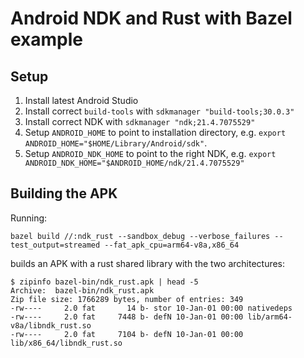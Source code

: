 # Android NDK and Rust with Bazel example

## Setup

1) Install latest Android Studio
2) Install correct `build-tools` with `sdkmanager "build-tools;30.0.3"`
3) Install correct NDK with `sdkmanager "ndk;21.4.7075529"`
4) Setup `ANDROID_HOME` to point to installation directory, e.g. `export ANDROID_HOME="$HOME/Library/Android/sdk"`.
5) Setup `ANDROID_NDK_HOME` to point to the right NDK, e.g. `export ANDROID_NDK_HOME="$ANDROID_HOME/ndk/21.4.7075529"`

## Building the APK

Running:

```
bazel build //:ndk_rust --sandbox_debug --verbose_failures --test_output=streamed --fat_apk_cpu=arm64-v8a,x86_64
```

builds an APK with a rust shared library with the two architectures:

```
$ zipinfo bazel-bin/ndk_rust.apk | head -5
Archive:  bazel-bin/ndk_rust.apk
Zip file size: 1766289 bytes, number of entries: 349
-rw----     2.0 fat       14 b- stor 10-Jan-01 00:00 nativedeps
-rw----     2.0 fat     7448 b- defN 10-Jan-01 00:00 lib/arm64-v8a/libndk_rust.so
-rw----     2.0 fat     7104 b- defN 10-Jan-01 00:00 lib/x86_64/libndk_rust.so
```
